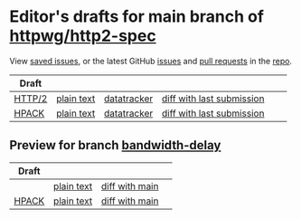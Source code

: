 # Editor's drafts for main branch of [httpwg/http2-spec](https://github.com/httpwg/http2-spec)

View [saved issues](issues.html), or the latest GitHub [issues](https://github.com/httpwg/http2-spec/issues) and [pull requests](https://github.com/httpwg/http2-spec/pulls) in the [repo](https://github.com/httpwg/http2-spec).

| Draft |     |     |     |     |     |
| ----- | --- | --- | --- | --- | --- |
| [HTTP/2](./rfc9113.html) | [plain text](./rfc9113.txt) | [datatracker](https://datatracker.ietf.org/doc/rfc9113) | [diff with last submission](https://www.ietf.org/rfcdiff?url1=rfc9113&amp;url2=https://httpwg.github.io/http2-spec/rfc9113.txt) |  |
| [HPACK](./draft-ietf-httpbis-header-compression.html) | [plain text](./draft-ietf-httpbis-header-compression.txt) | [datatracker](https://datatracker.ietf.org/doc/draft-ietf-httpbis-header-compression) | [diff with last submission](https://www.ietf.org/rfcdiff?url1=draft-ietf-httpbis-header-compression&amp;url2=https://httpwg.github.io/http2-spec/draft-ietf-httpbis-header-compression.txt) |  |

## Preview for branch [bandwidth-delay](bandwidth-delay)

| Draft |     |     |     |
| ----- | --- | --- | --- |
| [](bandwidth-delay/draft-ietf-httpbis-http2bis.html) | [plain text](bandwidth-delay/draft-ietf-httpbis-http2bis.txt) | [diff with main](https://www.ietf.org/rfcdiff?url1=https://httpwg.github.io/http2-spec/draft-ietf-httpbis-http2bis.txt&amp;url2=https://httpwg.github.io/http2-spec/bandwidth-delay/draft-ietf-httpbis-http2bis.txt) |
| [HPACK](bandwidth-delay/draft-ietf-httpbis-header-compression.html) | [plain text](bandwidth-delay/draft-ietf-httpbis-header-compression.txt) | [diff with main](https://www.ietf.org/rfcdiff?url1=https://httpwg.github.io/http2-spec/draft-ietf-httpbis-header-compression.txt&amp;url2=https://httpwg.github.io/http2-spec/bandwidth-delay/draft-ietf-httpbis-header-compression.txt) |

